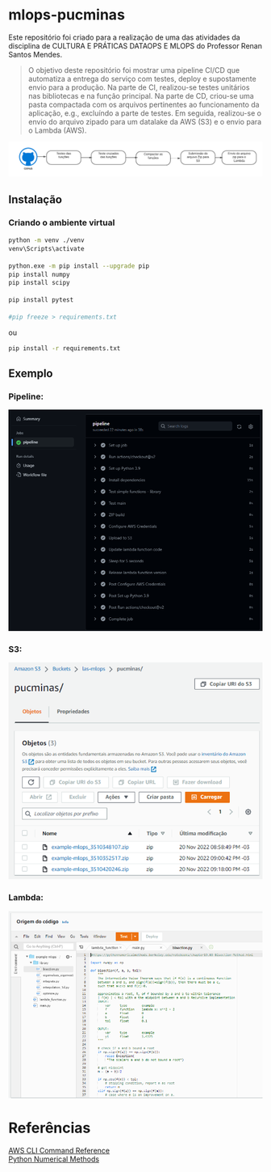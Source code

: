 # mlops-pucminas
Este repositório foi criado para a realização de uma das atividades da disciplina de CULTURA E PRÁTICAS DATAOPS E MLOPS do Professor Renan Santos Mendes.


> O objetivo deste repositório foi mostrar uma pipeline CI/CD que automatiza a entrega do serviço com testes, deploy e supostamente envio para a produção. Na parte de CI, realizou-se testes unitários nas bibliotecas e na função principal. Na parte de CD, criou-se uma pasta compactada com os arquivos pertinentes ao funcionamento da aplicação, e.g., excluíndo a parte de testes. Em seguida, realizou-se o envio do arquivo zipado para um datalake da AWS (S3) e o envio para o Lambda (AWS).

![](./figs/diagrama.png)

## Instalação

### Criando o ambiente virtual
```sh
python -m venv ./venv
venv\Scripts\activate

python.exe -m pip install --upgrade pip
pip install numpy
pip install scipy

pip install pytest

#pip freeze > requirements.txt
```
ou

```sh
pip install -r requirements.txt
```


## Exemplo
### Pipeline:
![](./figs/Screenshot_3.png)
### S3:
![](./figs/Screenshot_1.png)
### Lambda:
![](./figs/Screenshot_2.png)


# Referências
[AWS CLI Command Reference](https://awscli.amazonaws.com/v2/documentation/api/latest/index.html) \
[Python Numerical Methods](https://pythonnumericalmethods.berkeley.edu/notebooks/chapter00.00-Preface.html)